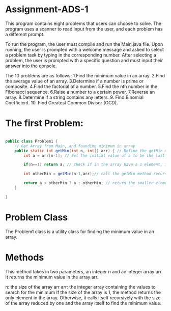 # Assignment-ADS-1

This program contains eight problems that users can choose to solve. The program uses a scanner to read input from the user, and each problem has a different prompt.

To run the program, the user must compile and run the Main.java file. Upon running, the user is prompted with a welcome message and asked to select a problem task by typing in the corresponding number. After selecting a problem, the user is prompted with a specific question and must input their answer into the console.

The 10 problems are as follows:
1.Find the minimum value in an array.
2.Find the average value of an array.
3.Determine if a number is prime or composite.
4.Find the factorial of a number.
5.Find the nth number in the Fibonacci sequence.
6.Raise a number to a certain power.
7.Reverse an array.
8.Determine if a string contains any letters.
9. Find Binomial Coefficient.
10. Find Greatest Common Divisor (GCD).


# The first Problem:
``` java

public class Problem1 {
    // Get Array from Main, and founding minimum in array
    public static int getMin(int n, int[] arr) { // Define the getMin method
        int a = arr[n-1]; // Set the initial value of a to be the last element of the array

        if(n==1) return a; // Check if in the array have a 1 element, if yes, it returns without check

        int otherMin = getMin(n-1,arr);// call the getMin method recursively with the size of the array reduced by one and the array itself

        return a < otherMin ? a : otherMin; // return the smaller element in array list
    }

}

```
# Problem Class

The Problem1 class is a utility class for finding the minimum value in an array.

# Methods

This method takes in two parameters, an integer n and an integer array arr. It returns the minimum value in the array arr.

n: the size of the array arr
arr: the integer array containing the values to search for the minimum
If the size of the array is 1, the method returns the only element in the array. Otherwise, it calls itself recursively with the size of the array reduced by one and the array itself to find the minimum value.
